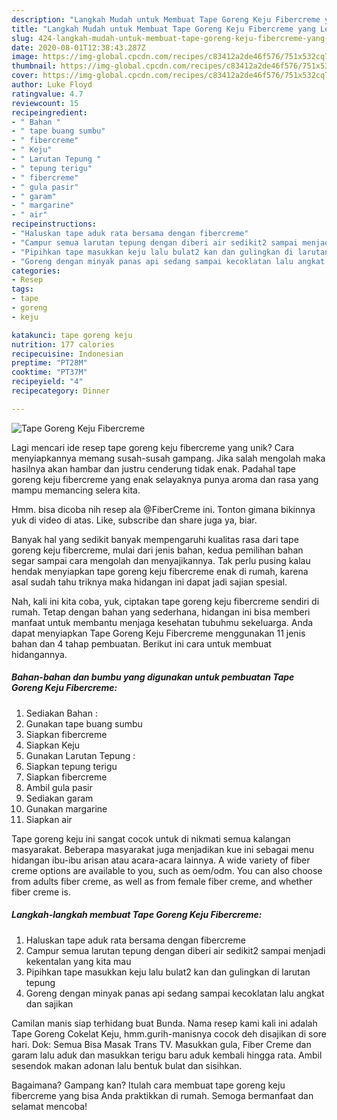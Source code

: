 ```yaml
---
description: "Langkah Mudah untuk Membuat Tape Goreng Keju Fibercreme yang Lezat Sekali"
title: "Langkah Mudah untuk Membuat Tape Goreng Keju Fibercreme yang Lezat Sekali"
slug: 424-langkah-mudah-untuk-membuat-tape-goreng-keju-fibercreme-yang-lezat-sekali
date: 2020-08-01T12:38:43.287Z
image: https://img-global.cpcdn.com/recipes/c83412a2de46f576/751x532cq70/tape-goreng-keju-fibercreme-foto-resep-utama.jpg
thumbnail: https://img-global.cpcdn.com/recipes/c83412a2de46f576/751x532cq70/tape-goreng-keju-fibercreme-foto-resep-utama.jpg
cover: https://img-global.cpcdn.com/recipes/c83412a2de46f576/751x532cq70/tape-goreng-keju-fibercreme-foto-resep-utama.jpg
author: Luke Floyd
ratingvalue: 4.7
reviewcount: 15
recipeingredient:
- " Bahan "
- " tape buang sumbu"
- " fibercreme"
- " Keju"
- " Larutan Tepung "
- " tepung terigu"
- " fibercreme"
- " gula pasir"
- " garam"
- " margarine"
- " air"
recipeinstructions:
- "Haluskan tape aduk rata bersama dengan fibercreme"
- "Campur semua larutan tepung dengan diberi air sedikit2 sampai menjadi kekentalan yang kita mau"
- "Pipihkan tape masukkan keju lalu bulat2 kan dan gulingkan di larutan tepung"
- "Goreng dengan minyak panas api sedang sampai kecoklatan lalu angkat dan sajikan"
categories:
- Resep
tags:
- tape
- goreng
- keju

katakunci: tape goreng keju 
nutrition: 177 calories
recipecuisine: Indonesian
preptime: "PT28M"
cooktime: "PT37M"
recipeyield: "4"
recipecategory: Dinner

---
```



![Tape Goreng Keju Fibercreme](https://img-global.cpcdn.com/recipes/c83412a2de46f576/751x532cq70/tape-goreng-keju-fibercreme-foto-resep-utama.jpg)

Lagi mencari ide resep tape goreng keju fibercreme yang unik? Cara menyiapkannya memang susah-susah gampang. Jika salah mengolah maka hasilnya akan hambar dan justru cenderung tidak enak. Padahal tape goreng keju fibercreme yang enak selayaknya punya aroma dan rasa yang mampu memancing selera kita.

Hmm. bisa dicoba nih resep ala @FiberCreme ini. Tonton gimana bikinnya yuk di video di atas. Like, subscribe dan share juga ya, biar.

Banyak hal yang sedikit banyak mempengaruhi kualitas rasa dari tape goreng keju fibercreme, mulai dari jenis bahan, kedua pemilihan bahan segar sampai cara mengolah dan menyajikannya. Tak perlu pusing kalau hendak menyiapkan tape goreng keju fibercreme enak di rumah, karena asal sudah tahu triknya maka hidangan ini dapat jadi sajian spesial.


Nah, kali ini kita coba, yuk, ciptakan tape goreng keju fibercreme sendiri di rumah. Tetap dengan bahan yang sederhana, hidangan ini bisa memberi manfaat untuk membantu menjaga kesehatan tubuhmu sekeluarga. Anda dapat menyiapkan Tape Goreng Keju Fibercreme menggunakan 11 jenis bahan dan 4 tahap pembuatan. Berikut ini cara untuk membuat hidangannya.

<!--inarticleads1-->

##### Bahan-bahan dan bumbu yang digunakan untuk pembuatan Tape Goreng Keju Fibercreme:

1. Sediakan  Bahan :
1. Gunakan  tape buang sumbu
1. Siapkan  fibercreme
1. Siapkan  Keju
1. Gunakan  Larutan Tepung :
1. Siapkan  tepung terigu
1. Siapkan  fibercreme
1. Ambil  gula pasir
1. Sediakan  garam
1. Gunakan  margarine
1. Siapkan  air


Tape goreng keju ini sangat cocok untuk di nikmati semua kalangan masyarakat. Beberapa masyarakat juga menjadikan kue ini sebagai menu hidangan ibu-ibu arisan atau acara-acara lainnya. A wide variety of fiber creme options are available to you, such as oem/odm. You can also choose from adults fiber creme, as well as from female fiber creme, and whether fiber creme is. 

<!--inarticleads2-->

##### Langkah-langkah membuat Tape Goreng Keju Fibercreme:

1. Haluskan tape aduk rata bersama dengan fibercreme
1. Campur semua larutan tepung dengan diberi air sedikit2 sampai menjadi kekentalan yang kita mau
1. Pipihkan tape masukkan keju lalu bulat2 kan dan gulingkan di larutan tepung
1. Goreng dengan minyak panas api sedang sampai kecoklatan lalu angkat dan sajikan


Camilan manis siap terhidang buat Bunda. Nama resep kami kali ini adalah Tape Goreng Cokelat Keju, hmm.gurih-manisnya cocok deh disajikan di sore hari. Dok: Semua Bisa Masak Trans TV. Masukkan gula, Fiber Creme dan garam lalu aduk dan masukkan terigu baru aduk kembali hingga rata. Ambil sesendok makan adonan lalu bentuk bulat dan sisihkan. 

Bagaimana? Gampang kan? Itulah cara membuat tape goreng keju fibercreme yang bisa Anda praktikkan di rumah. Semoga bermanfaat dan selamat mencoba!
